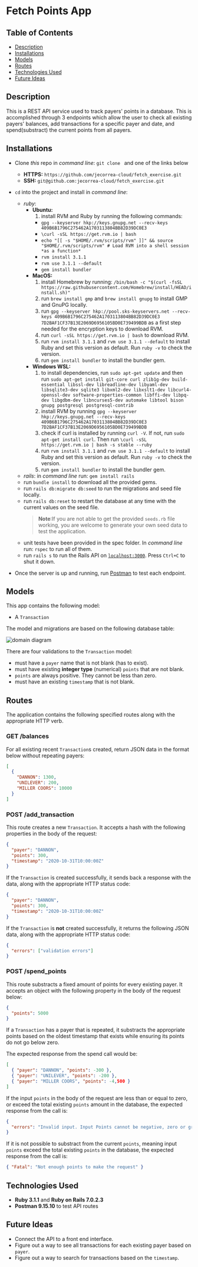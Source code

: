 # Fetch Points App

## Table of Contents

- [Description](#description)
- [Installations](#installations)
- [Models](#models)
- [Routes](#routes)
- [Technologies Used](#technologies-used)
- [Future Ideas](#future-ideas)

## Description

This is a REST API service used to track payers' points in a database. This is accomplished through 3 endpoints which allow the user to check all existing payers' balances, add transactions for a specific payer and date, and spend(substract) the current points from all payers.

## Installations

- Clone _this_ repo in _command line_: `git clone ` and one of the links below
  - **HTTPS:** `https://github.com/jecorrea-cloud/fetch_exercise.git`
  - **SSH:** `git@github.com:jecorrea-cloud/fetch_exercise.git`
- `cd` into the project and install in _command line_:

  - _ruby_:
    - **Ubuntu:**
      1. install RVM and Ruby by running the following commands:
      - `gpg --keyserver hkp://keys.gnupg.net --recv-keys 409B6B1796C275462A1703113804BB82D39DC0E3`
      - `\curl -sSL https://get.rvm.io | bash`
      - `echo "[[ -s "$HOME/.rvm/scripts/rvm" ]]" && source "$HOME/.rvm/scripts/rvm" # Load RVM into a shell session *as a function*`
      - `rvm install 3.1.1`
      - `rvm use 3.1.1 --default`
      - `gem install bundler`
    - **MacOS:**
      1. install Homebrew by running: `/bin/bash -c "$(curl -fsSL https://raw.githubusercontent.com/Homebrew/install/HEAD/install.sh)"`
      2. run `brew install gmp` and `brew install gnupg` to install GMP and GnuPG locally.
      3. run `gpg --keyserver hkp://pool.sks-keyservers.net --recv-keys 409B6B1796C275462A1703113804BB82D39DC0E3 7D2BAF1CF37B13E2069D6956105BD0E739499BDB` as a first step needed for the encryption keys to download RVM.
      4. run `curl -sSL https://get.rvm.io | bash` to download RVM.
      5. run `rvm install 3.1.1` and `rvm use 3.1.1 --default` to install Ruby and set this version as default. Run `ruby -v` to check the version.
      6. run `gem install bundler` to install the bundler gem.
    - **Windows WSL:**
      1. to install dependencies, run `sudo apt-get update` and then run `sudo apt-get install git-core curl zlib1g-dev build-essential libssl-dev libreadline-dev libyaml-dev libsqlite3-dev sqlite3 libxml2-dev libxslt1-dev libcurl4-openssl-dev software-properties-common libffi-dev libpq-dev libgdbm-dev libncurses5-dev automake libtool bison gnupg postgresql postgresql-contrib`
      2. install RVM by running `gpg --keyserver hkp://keys.gnupg.net --recv-keys 409B6B1796C275462A1703113804BB82D39DC0E3 7D2BAF1CF37B13E2069D6956105BD0E739499BDB`
      3. check if curl is installed by running `curl -V`. If not, run `sudo apt-get install curl`. Then run `\curl -sSL https://get.rvm.io | bash -s stable --ruby`
      4. run `rvm install 3.1.1` and `rvm use 3.1.1 --default` to install Ruby and set this version as default. Run `ruby -v` to check the version.
      5. run `gem install bundler` to install the bundler gem.
  - _rails_: in _command line_ run: `gem install rails`
  - run `bundle install` to download all the provided gems.
  - run `rails db:migrate db:seed` to run the migrations and seed file locally.
  - run `rails db:reset` to restart the database at any time with the current values on the seed file.
    > **Note**:If you are not able to get the provided `seeds.rb` file working, you are welcome to
    > generate your own seed data to test the application.
  - unit tests have been provided in the spec folder. In _command line_ run: `rspec` to run all of them.
  - run `rails s` to run the Rails API on [`localhost:3000`](http://localhost:3000). Press `Ctrl+C` to
    shut it down.

- Once the server is up and running, run [Postman](https://www.postman.com/downloads/) to test each endpoint.

## Models

This app contains the following model:

- A `Transaction`

The model and migrations are based on the following database table:

![domain diagram](domain.png)

There are four validations to the `Transaction` model:

- must have a `payer` name that is not blank (has to exist).
- must have existing **integer type** (numerical) `points` that are not blank.
- `points` are always positive. They cannot be less than zero.
- must have an existing `timestamp` that is not blank.

## Routes

The application contains the following specified routes along with the appropriate HTTP verb.

### GET /balances

For all existing recent `Transaction`s created, return JSON data in the format below without repeating payers:

```json
[
  {
    "DANNON": 1300,
    "UNILEVER": 200,
    "MILLER COORS": 10000
  }
]
```

### POST /add_transaction

This route creates a new `Transaction`. It accepts a hash with the following properties in the body of the request:

```json
{
  "payer": "DANNON",
  "points": 300,
  "timestamp": "2020-10-31T10:00:00Z"
}
```

If the `Transaction` is created successfully, it sends back a response with the data, along with the appropriate HTTP status code:

```json
{
  "payer": "DANNON",
  "points": 300,
  "timestamp": "2020-10-31T10:00:00Z"
}
```

If the `Transaction` is **not** created successfully, it returns the following JSON data, along with the appropriate
HTTP status code:

```json
{
  "errors": ["validation errors"]
}
```

### POST /spend_points

This route substracts a fixed amount of points for every existing payer. It accepts an object with the following property in the body of the request below:

```json
{
  "points": 5000
}
```

If a `Transaction` has a payer that is repeated, it substracts the appropriate points based on the oldest timestamp that exists while ensuring its points do not go below zero.

The expected response from the spend call would be:

```json
[
  { "payer": "DANNON", "points": -300 },
  { "payer": "UNILEVER", "points": -200 },
  { "payer": "MILLER COORS", "points": -4,500 }
]
```

If the input `points` in the body of the request are less than or equal to zero, or exceed the total existing `points`
amount in the database, the expected response from the call is:

```json
{
  "errors": "Invalid input. Input Points cannot be negative, zero or greater than the current balances."
}
```

If it is not possible to substract from the current `points`, meaning input `points` exceed the total existing `points`
in the database, the expected response from the call is:

```json
{ "Fatal": "Not enough points to make the request" }
```

## Technologies Used

- **Ruby 3.1.1** and **Ruby on Rails 7.0.2.3**
- **Postman 9.15.10** to test API routes

## Future Ideas

- Connect the API to a front end interface.
- Figure out a way to see all transactions for each existing payer based on `payer`.
- Figure out a way to search for transactions based on the `timestamp`.

